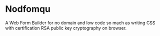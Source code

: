 # Nodfomqu
A Web Form Builder for no domain and low code so mach as writing CSS with certification RSA public key cryptography on browser. 

